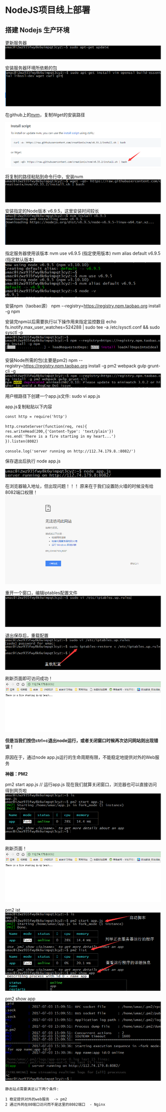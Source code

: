 # NodeJS项目线上部署

## 搭建 Nodejs 生产环境

更新服务器
![](/aliyunnodejs/imgs/Node生产环境1.jpg)

安装服务器环境所依赖的包
![](/aliyunnodejs/imgs/Node生产环境2.jpg)

在github上的[nvm](https://github.com/creationix/nvm)，复制Wget的安装路径

![](/aliyunnodejs/imgs/Node生产环境3.jpg)

将复制的路径粘贴到命令行中，安装nvm
![](/aliyunnodejs/imgs/Node生产环境4.jpg)

安装指定的Node版本 v6.9.5，这里安装时间较长
![](/aliyunnodejs/imgs/Node生产环境5.jpg)

指定服务器使用该版本
nvm use v6.9.5 (指定使用版本)
nvm alias default v6.9.5 (指定默认版本)
![](/aliyunnodejs/imgs/Node生产环境6.jpg)

安装npm（taobao源）
npm --registry=https://registry.npm.taobao.org install -g npm

安装完npm以后需要执行以下操作用来指定监控数目
echo fs.inotify.max_user_watches=524288 | sudo tee -a /etc/sysctl.conf && sudo sysctl -p
![](/aliyunnodejs/imgs/Node生产环境7.jpg)

安装Node所需的包(主要是pm2)
npm --registry=https://registry.npm.taobao.org install -g pm2 webpack gulp grunt-cli -g
![](/aliyunnodejs/imgs/Node生产环境8.jpg)

用户根路径下创建一个app.js文件:
sudo vi app.js

app.js复制粘贴以下内容
```
const http = require('http')

http.createServer(function(req, res){
res.writeHead(200,{'Content-Type': 'text/plain'})
res.end('There is a fire starting in my heart...')
}).listen(8082)

console.log('server running on http://112.74.179.8.:8082/')
```

保存退出后执行  node app.js

![](/aliyunnodejs/imgs/Node生产环境1-1.jpg)

在浏览器输入地址，但出现问题！！！
原来在于我们设置防火墙的时候没有给8082端口权限！
![](/aliyunnodejs/imgs/Node生产环境10.jpg)

重开一个窗口，编辑iptables配置文件
![](/aliyunnodejs/imgs/Node生产环境11.jpg)

退出保存后，重载配置
![](/aliyunnodejs/imgs/Node生产环境12.jpg)

刷新页面即可访问成功！
![](/aliyunnodejs/imgs/Node生产环境13.jpg)

**但是当我们按住ctrl+c退出node运行，或者关闭窗口时候再次访问网站则出现错误！**

原因在于，通过node app.js运行的生命周期有限，不能稳定地提供对外的Web服务

**神器：PM2**

pm2 start app.js // 运行app.js
现在我们就算关闭窗口，浏览器也可以直接访问得到网页啦
![](/aliyunnodejs/imgs/Node生产环境14.jpg)

刷新页面！
![](/aliyunnodejs/imgs/Node生产环境13.jpg)

pm2 ist 
![](/aliyunnodejs/imgs/Node生产环境15.jpg)

pm2 show app
![](/aliyunnodejs/imgs/Node生产环境16.jpg)


```
静态站点需要满足以下两个条件:

1 稳定提供对外的web服务  -> pm2
2 通过外网在80端口访问而不是这里的8082端口  - Nginx
``` 
